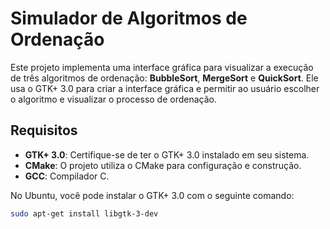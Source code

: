 # Simulador de Algoritmos de Ordenação

Este projeto implementa uma interface gráfica para visualizar a execução de três algoritmos de ordenação: **BubbleSort**, **MergeSort** e **QuickSort**. Ele usa o GTK+ 3.0 para criar a interface gráfica e permitir ao usuário escolher o algoritmo e visualizar o processo de ordenação.

## Requisitos

- **GTK+ 3.0**: Certifique-se de ter o GTK+ 3.0 instalado em seu sistema.
- **CMake**: O projeto utiliza o CMake para configuração e construção.
- **GCC**: Compilador C.

No Ubuntu, você pode instalar o GTK+ 3.0 com o seguinte comando:

```bash
sudo apt-get install libgtk-3-dev

